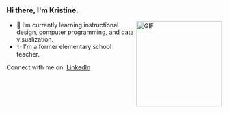 ### Hi there, I'm Kristine. 
<img align="right" alt=GIF src="https://github.com/kimkristine/sample-animations/blob/main/Kristine%20Kim%20Gif%20Profile.gif" width="200" height="200" />

- 🌱 I’m currently learning instructional design, computer programming, and data visualization. 
- ✨ I'm a former elementary school teacher. 

Connect with me on: [LinkedIn](www.linkedin.com/in/kristine-kim-434a35103/)
